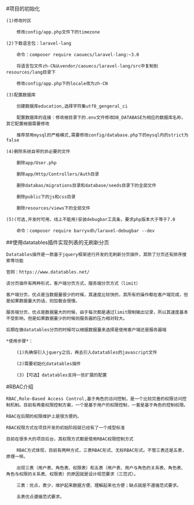 #项目的初始化
    
    (1)修改时区

        修改config/app.php文件下的timezone

    (2)下载语言包：laravel-lang

        命令：composer require caouecs/laravel-lang:~3.0

        将语言包文件zh-CN从vendor/caouecs/laravel-lang/src中复制到resources/lang目录下

        修改config/app.php下的locale改为zh-CN

    (3)配置数据库

        创建数据库education,选择字符集utf8_gengeral_ci

        配置数据库的连接：修改根目录下的.env文件修改DB_DATABASE为相应的数据库名称，其它配置根据需要修改

        推荐禁用mysql的严格模式,需要修改config/database.php下的mysql内的strict为false

    (4)删除系统自带的非必要的文件

        删除app/User.php

        删除app/Http/Controllers/Auth目录

        删除databas/migrations目录和database/seeds目录下的全部文件

        删除public下的js和css目录

        删除resources/views下的全部文件

    (5)(可选,开发时可用，线上不能用)安装debugbar工具条，要求php版本大于等于7.0

        命令：composer require barryvdh/laravel-debugbar --dev

##使用datatables插件实现列表的无刷新分页

    Datatables插件是一款基于jquery框架进行开发的无刷新分页插件，其除了分页还有排序搜索等功能

    官网：https://www.datatables.net/

    该分页插件有两种形式，客户端分页方式，服务端分页方式（limit）

    客户端分页，优点是当数据量很少的时候，其速度比较快的，其所有的操作都在客户端完成，但是如果数据量大的话，则加载会很慢。

    服务端分页，优点是数据量大的时候，由于每次都是通过limit限制输出记录，所以其速度基本不受影响，但是如果数据量少的时候则服务器的压力相对较大。

    后期在做datatables分页的时候可以根据数据量来选择是使用客户端还是服务器端   

    *使用步骤*：

        (1)先确保引入jquery之后，再去引入datatables的javascript文件

        (2)需要初始化datatables插件

        (3)【可选】datatables支持一些扩展的配置

#RBAC介绍

    RBAC,Role-Based Access Control,基于角色的访问控制，是一个比较完善的权限访问控制机制。目前有两套权限控制方案，一个是基于用户的权限控制，一套是基于角色的控制权限。

    RBAC在后期的权限维护上是很方便的。

    RBAC权限方式在项目开发的初始阶段就已经有了一个成型标准

    目前在很多大的项目后台，其权限方式都是使用RBAC权限控制方式 

        RBAC方式体现，目前有两种方式，三表RBAC形式、无标RBAC形式。不管三表还是五表，原理一样。

        出现三表（用户表、角色表、权限表）和五表（用户表、用户与角色的关系表、角色表、角色与权限的关系表、权限表）的原因就是设计规范要求（三范式）。

        三表：优点，表少，维护起来数据方便、理解起来也方便；缺点就是不遵循范式要求。

        五表优点遵循范式要求。
